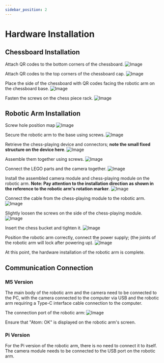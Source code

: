 ```yaml
---
sidebar_position: 2
---
```


# Hardware Installation

## Chessboard Installation

Attach QR codes to the bottom corners of the chessboard.
![Image](attachment/2023-07-07-16-22-47.png)

Attach QR codes to the top corners of the chessboard cap.
![Image](attachment/2023-07-07-16-23-53.png)

Place the side of the chessboard with QR codes facing the robotic arm on the chessboard base.
![Image](attachment/2023-09-13-15-37-50.png)

Fasten the screws on the chess piece rack.
![Image](attachment/2023-09-13-15-39-34.png)

## Robotic Arm Installation

Screw hole position map
![Image](attachment/2023-11-17-11-56-37.png)

Secure the robotic arm to the base using screws.
![Image](attachment/2023-09-13-15-41-05.png)

Retrieve the chess-playing device and connectors; **note the small fixed structure on the device here**.
![Image](attachment/2023-09-13-15-41-36.png)

Assemble them together using screws.
![Image](attachment/2023-09-13-15-42-44.png)

Connect the LEGO parts and the camera together.
![Image](attachment/2023-09-13-15-43-41.png)

Install the assembled camera module and chess-playing module on the robotic arm.
**Note: Pay attention to the installation direction as shown in the reference to the robotic arm's rotation marker**.
![Image](attachment/2023-09-13-15-44-44.png)

Connect the cable from the chess-playing module to the robotic arm.
![Image](attachment/2023-09-13-15-45-04.png)

Slightly loosen the screws on the side of the chess-playing module.
![Image](attachment/2023-07-07-16-20-18.png)

Insert the chess bucket and tighten it.
![Image](attachment/2023-07-07-17-23-29.png)

Position the robotic arm correctly, connect the power supply; (the joints of the robotic arm will lock after powering up).
![Image](attachment/2023-07-07-16-26-47.png)

At this point, the hardware installation of the robotic arm is complete.

## Communication Connection

### M5 Version

The main body of the robotic arm and the camera need to be connected to the PC, with the camera connected to the computer via USB and the robotic arm requiring a Type-C interface cable connection to the computer.

The connection port of the robotic arm:
![Image](attachment/2023-07-07-16-30-58.png)

Ensure that "Atom: OK" is displayed on the robotic arm's screen.

### Pi Version

For the Pi version of the robotic arm, there is no need to connect it to itself. The camera module needs to be connected to the USB port on the robotic arm.